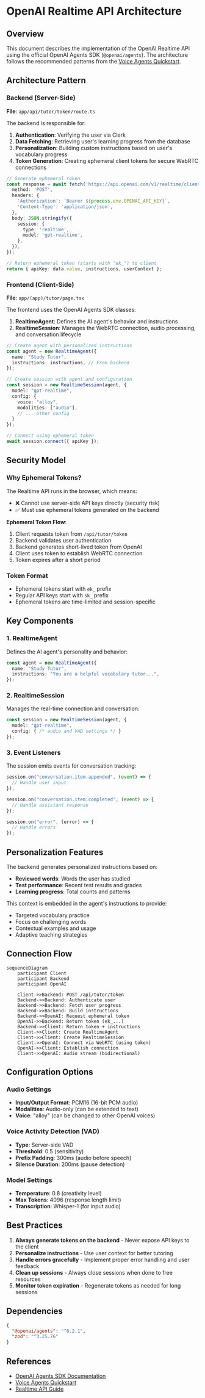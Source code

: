 # OpenAI Realtime API Architecture

## Overview

This document describes the implementation of the OpenAI Realtime API using the official OpenAI Agents SDK (`@openai/agents`). The architecture follows the recommended patterns from the [Voice Agents Quickstart](https://openai.github.io/openai-agents-js/guides/voice-agents/quickstart/).

## Architecture Pattern

### Backend (Server-Side)
**File**: `app/api/tutor/token/route.ts`

The backend is responsible for:
1. **Authentication**: Verifying the user via Clerk
2. **Data Fetching**: Retrieving user's learning progress from the database
3. **Personalization**: Building custom instructions based on user's vocabulary progress
4. **Token Generation**: Creating ephemeral client tokens for secure WebRTC connections

```typescript
// Generate ephemeral token
const response = await fetch('https://api.openai.com/v1/realtime/client_secrets', {
  method: 'POST',
  headers: {
    'Authorization': `Bearer ${process.env.OPENAI_API_KEY}`,
    'Content-Type': 'application/json',
  },
  body: JSON.stringify({
    session: {
      type: 'realtime',
      model: 'gpt-realtime',
    },
  }),
});

// Return ephemeral token (starts with "ek_") to client
return { apiKey: data.value, instructions, userContext };
```

### Frontend (Client-Side)
**File**: `app/(app)/tutor/page.tsx`

The frontend uses the OpenAI Agents SDK classes:

1. **RealtimeAgent**: Defines the AI agent's behavior and instructions
2. **RealtimeSession**: Manages the WebRTC connection, audio processing, and conversation lifecycle

```typescript
// Create agent with personalized instructions
const agent = new RealtimeAgent({
  name: "Study Tutor",
  instructions: instructions, // From backend
});

// Create session with agent and configuration
const session = new RealtimeSession(agent, {
  model: "gpt-realtime",
  config: {
    voice: "alloy",
    modalities: ["audio"],
    // ... other config
  }
});

// Connect using ephemeral token
await session.connect({ apiKey });
```

## Security Model

### Why Ephemeral Tokens?

The Realtime API runs in the browser, which means:
- ❌ Cannot use server-side API keys directly (security risk)
- ✅ Must use ephemeral tokens generated on the backend

**Ephemeral Token Flow**:
1. Client requests token from `/api/tutor/token`
2. Backend validates user authentication
3. Backend generates short-lived token from OpenAI
4. Client uses token to establish WebRTC connection
5. Token expires after a short period

### Token Format
- Ephemeral tokens start with `ek_` prefix
- Regular API keys start with `sk_` prefix
- Ephemeral tokens are time-limited and session-specific

## Key Components

### 1. RealtimeAgent
Defines the AI agent's personality and behavior:
```typescript
const agent = new RealtimeAgent({
  name: "Study Tutor",
  instructions: "You are a helpful vocabulary tutor...",
});
```

### 2. RealtimeSession
Manages the real-time connection and conversation:
```typescript
const session = new RealtimeSession(agent, {
  model: "gpt-realtime",
  config: { /* audio and VAD settings */ }
});
```

### 3. Event Listeners
The session emits events for conversation tracking:
```typescript
session.on("conversation.item.appended", (event) => {
  // Handle user input
});

session.on("conversation.item.completed", (event) => {
  // Handle assistant response
});

session.on("error", (error) => {
  // Handle errors
});
```

## Personalization Features

The backend generates personalized instructions based on:
- **Reviewed words**: Words the user has studied
- **Test performance**: Recent test results and grades
- **Learning progress**: Total counts and patterns

This context is embedded in the agent's instructions to provide:
- Targeted vocabulary practice
- Focus on challenging words
- Contextual examples and usage
- Adaptive teaching strategies

## Connection Flow

```mermaid
sequenceDiagram
    participant Client
    participant Backend
    participant OpenAI
    
    Client->>Backend: POST /api/tutor/token
    Backend->>Backend: Authenticate user
    Backend->>Backend: Fetch user progress
    Backend->>Backend: Build instructions
    Backend->>OpenAI: Request ephemeral token
    OpenAI->>Backend: Return token (ek_...)
    Backend->>Client: Return token + instructions
    Client->>Client: Create RealtimeAgent
    Client->>Client: Create RealtimeSession
    Client->>OpenAI: Connect via WebRTC (using token)
    OpenAI->>Client: Establish connection
    Client->>OpenAI: Audio stream (bidirectional)
```

## Configuration Options

### Audio Settings
- **Input/Output Format**: PCM16 (16-bit PCM audio)
- **Modalities**: Audio-only (can be extended to text)
- **Voice**: "alloy" (can be changed to other OpenAI voices)

### Voice Activity Detection (VAD)
- **Type**: Server-side VAD
- **Threshold**: 0.5 (sensitivity)
- **Prefix Padding**: 300ms (audio before speech)
- **Silence Duration**: 200ms (pause detection)

### Model Settings
- **Temperature**: 0.8 (creativity level)
- **Max Tokens**: 4096 (response length limit)
- **Transcription**: Whisper-1 (for input audio)

## Best Practices

1. **Always generate tokens on the backend** - Never expose API keys to the client
2. **Personalize instructions** - Use user context for better tutoring
3. **Handle errors gracefully** - Implement proper error handling and user feedback
4. **Clean up sessions** - Always close sessions when done to free resources
5. **Monitor token expiration** - Regenerate tokens as needed for long sessions

## Dependencies

```json
{
  "@openai/agents": "^0.2.1",
  "zod": "^3.25.76"
}
```

## References

- [OpenAI Agents SDK Documentation](https://openai.github.io/openai-agents-js/)
- [Voice Agents Quickstart](https://openai.github.io/openai-agents-js/guides/voice-agents/quickstart/)
- [Realtime API Guide](https://platform.openai.com/docs/guides/realtime)
